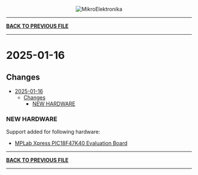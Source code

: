 <p align="center">
  <img src="http://www.mikroe.com/img/designs/beta/logo_small.png?raw=true" alt="MikroElektronika"/>
</p>

---

**[BACK TO PREVIOUS FILE](../changelog.md)**

---

# 2025-01-16

## Changes

- [2025-01-16](#2025-01-16)
  - [Changes](#changes)
    - [NEW HARDWARE](#new-hardware)

### NEW HARDWARE

Support added for following hardware:

+ [MPLab Xpress PIC18F47K40 Evaluation Board](https://mplab-discover.microchip.com/v2/item/com.microchip.portal.evalboard/com.microchip.subcategories.modules-and-peripherals.communication.can.Others/mcu08.dm182027/1.0.0?view=about)

---

**[BACK TO PREVIOUS FILE](../changelog.md)**

---
